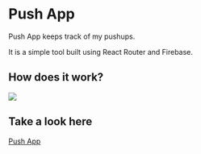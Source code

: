 # Push App

Push App keeps track of my pushups.

It is a simple tool built using React Router and Firebase.

## How does it work?

![](https://i.imgur.com/3hMvnwr.gif)

## Take a look here

[Push App](https://paologiraudi.github.io/push-app/#/)
